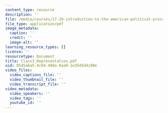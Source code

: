 ```yaml
---
content_type: resource
description: ''
file: /media/courses/17-20-introduction-to-the-american-political-process-fall-2020/class3_representation.pdf
file_type: application/pdf
image_metadata:
  caption: ''
  credit: ''
  image-alt: ''
learning_resource_types: []
license: ''
resourcetype: Document
title: Class3_Representation.pdf
uid: 05d5a6a5-4c9d-40da-9aa9-1e35d5d4c80e
video_files:
  video_captions_file: ''
  video_thumbnail_file: ''
  video_transcript_file: ''
video_metadata:
  video_speakers: ''
  video_tags: ''
  youtube_id: ''
---
```


